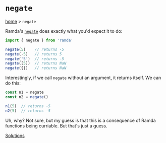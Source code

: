 # `negate`

[home](../README.md) &gt; `negate`

Ramda's [`negate`](http://ramdajs.com/docs/#negate) does exactly what you'd expect it to do:

```js
import { negate } from 'ramda'

negate(5)    // returns -5
negate(-5)   // returns 5
negate('5')  // returns -5
negate([5])  // returns NaN
negate({})   // returns NaN
```

Interestingly, if we call `negate` without an argument, it returns itself. We can do this:

```js
const n1 = negate
const n2 = negate()

n1(5)  // returns -5
n2(5)  // returns -5
```

Uh, why? Not sure, but my guess is that this is a consequence of Ramda functions being curriable. But that's just a guess.

[Solutions](./solutions.md)
